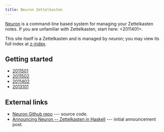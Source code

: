 ```yaml
---
title: Neuron Zettelkasten
---
```


[Neuron](https://github.com/srid/neuron) is a command-line based system for managing your Zettelkasten notes. If you are unfamiliar with Zettelkasten, start here: <2011401>.


This site itself is a Zettelkasten and is managed by *neuron*; you may view its full index at [z-index](z-index.html).

## Getting started

* [2011501](z://installing)
* [2011502](z://tutorial)
* [2011402](z://concepts)
* [2013101](z://examples)

## External links

- [Neuron Github repo](https://github.com/srid/neuron) --- source code.
- [Announcing Neuron -- Zettelkasten in Haskell](https://www.srid.ca/2010101.html) --- initial announcement post.
